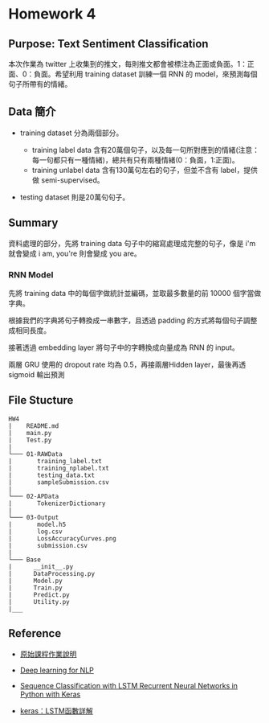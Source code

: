 # Homework 4


## Purpose: Text Sentiment Classification

本次作業為 twitter 上收集到的推文，每則推文都會被標注為正面或負面。1：正面、0：負面。希望利用 training dataset 訓練一個 RNN 的 model，來預測每個句子所帶有的情緒。


## Data 簡介
 
* training dataset 分為兩個部分。
    * training label data 含有20萬個句子，以及每一句所對應到的情緒(注意：每一句都只有一種情緒)，總共有只有兩種情緒(0：負面，1:正面)。
    * training unlabel data 含有130萬句左右的句子，但並不含有 label，提供做 semi-supervised。

* testing dataset 則是20萬句句子。


## Summary

資料處理的部分，先將 training data 句子中的縮寫處理成完整的句子，像是 i'm 就會變成 i am, you're 則會變成 you are。

### RNN Model

先將 training data 中的每個字做統計並編碼，並取最多數量的前 10000 個字當做字典。

根據我們的字典將句子轉換成一串數字，且透過 padding 的方式將每個句子調整成相同長度。

接著透過 embedding layer 將句子中的字轉換成向量成為 RNN 的 input。

兩層 GRU 使用的 dropout rate 均為 0.5，再接兩層Hidden layer，最後再透 sigmoid 輸出預測

### 


## File Stucture

```
HW4
|    README.md
|    main.py
|    Test.py
|
└─── 01-RAWData
|       training_label.txt
|       training_nplabel.txt
|       testing_data.txt
|       sampleSubmission.csv
|
└─── 02-APData
|       TokenizerDictionary
|
└─── 03-Output
|       model.h5
|       log.csv
|       LossAccuracyCurves.png
|       submission.csv
|
└─── Base
|      __init__.py
|      DataProcessing.py
|      Model.py
|      Train.py
|      Predict.py
|      Utility.py
|___
```


## Reference

* [原始課程作業說明](https://docs.google.com/presentation/d/1HnyZowEamy8N4cUT0gY4aoRZuBTluIuoe8uYQdFxhI0/edit#slide=id.p)

* [Deep learning for NLP](https://pageperso.lis-lab.fr/benoit.favre/dl4nlp/tutorials/03-sentiment.pdf)

* [Sequence Classification with LSTM Recurrent Neural Networks in Python with Keras](https://machinelearningmastery.com/sequence-classification-lstm-recurrent-neural-networks-python-keras/)

* [keras：LSTM函數詳解](https://blog.csdn.net/jiangpeng59/article/details/77646186)